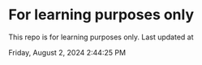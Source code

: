 # For learning purposes only
This repo is for learning purposes only.
Last updated at

Friday, August 2, 2024 2:44:25 PM

